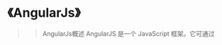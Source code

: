 # 《AngularJs》

>>AngularJs概述
>AngularJS 是一个 JavaScript 框架。它可通过 <script> 标签添加到 HTML 页面
>AngularJS 通过 指令 扩展了 HTML，且通过 表达式 绑定数据到 HTML

##章节目录
*第一章：AngularJs简介
*第二章：AngularJS应用程序剖析
*第三章：AngularJS开发
*第四章：分析一个AngularJS应用程序
*第五章：与服务器通信
*第六章：指令
*第七章：其他关注点